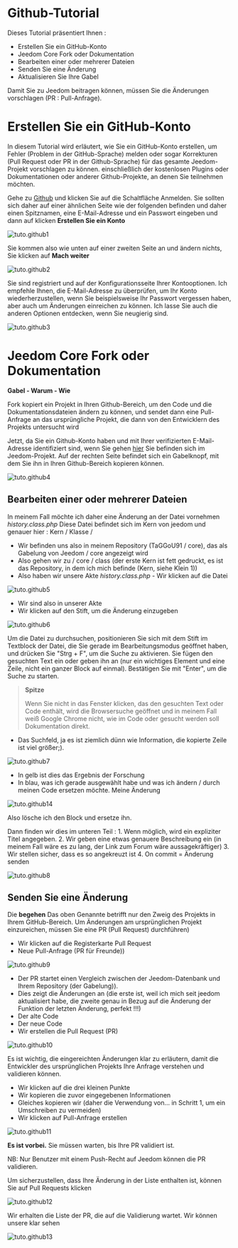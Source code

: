 # Github-Tutorial

Dieses Tutorial präsentiert Ihnen :

-   Erstellen Sie ein GitHub-Konto
-   Jeedom Core Fork oder Dokumentation
-   Bearbeiten einer oder mehrerer Dateien
-   Senden Sie eine Änderung
-   Aktualisieren Sie Ihre Gabel

Damit Sie zu Jeedom beitragen können, müssen Sie die Änderungen vorschlagen (PR : Pull-Anfrage).

# Erstellen Sie ein GitHub-Konto

In diesem Tutorial wird erläutert, wie Sie ein GitHub-Konto erstellen, um Fehler (Problem in der GitHub-Sprache) melden oder sogar Korrekturen (Pull Request oder PR in der Github-Sprache) für das gesamte Jeedom-Projekt vorschlagen zu können. einschließlich der kostenlosen Plugins oder Dokumentationen oder anderer Github-Projekte, an denen Sie teilnehmen möchten.

Gehe zu [Github](https://github.com) und klicken Sie auf die Schaltfläche Anmelden. Sie sollten sich daher auf einer ähnlichen Seite wie der folgenden befinden und daher einen Spitznamen, eine E-Mail-Adresse und ein Passwort eingeben und dann auf klicken **Erstellen Sie ein Konto**

![tuto.github1](images/tuto.github1.png)

Sie kommen also wie unten auf einer zweiten Seite an und ändern nichts, Sie klicken auf **Mach weiter**

![tuto.github2](images/tuto.github2.png)

Sie sind registriert und auf der Konfigurationsseite Ihrer Kontooptionen. Ich empfehle Ihnen, die E-Mail-Adresse zu überprüfen, um Ihr Konto wiederherzustellen, wenn Sie beispielsweise Ihr Passwort vergessen haben, aber auch um Änderungen einreichen zu können. Ich lasse Sie auch die anderen Optionen entdecken, wenn Sie neugierig sind.

![tuto.github3](images/tuto.github3.png)

# Jeedom Core Fork oder Dokumentation

**Gabel - Warum - Wie**

Fork kopiert ein Projekt in Ihren Github-Bereich, um den Code und die Dokumentationsdateien ändern zu können, und sendet dann eine Pull-Anfrage an das ursprüngliche Projekt, die dann von den Entwicklern des Projekts untersucht wird

Jetzt, da Sie ein Github-Konto haben und mit Ihrer verifizierten E-Mail-Adresse identifiziert sind, wenn Sie gehen [hier](https://github.com/jeedom/core) Sie befinden sich im Jeedom-Projekt. Auf der rechten Seite befindet sich ein Gabelknopf, mit dem Sie ihn in Ihren Github-Bereich kopieren können.

![tuto.github4](images/tuto.github4.png)

## Bearbeiten einer oder mehrerer Dateien

In meinem Fall möchte ich daher eine Änderung an der Datei vornehmen *history.class.php* Diese Datei befindet sich im Kern von jeedom und genauer hier : Kern / Klasse /

- Wir befinden uns also in meinem Repository (TaGGoU91 / core), das als Gabelung von Jeedom / core angezeigt wird
- Also gehen wir zu / core / class (der erste Kern ist fett gedruckt, es ist das Repository, in dem ich mich befinde (Kern, siehe Klein 1))
- Also haben wir unsere Akte *history.class.php* - Wir klicken auf die Datei

![tuto.github5](images/tuto.github5.png)

- Wir sind also in unserer Akte
- Wir klicken auf den Stift, um die Änderung einzugeben

![tuto.github6](images/tuto.github6.png)

Um die Datei zu durchsuchen, positionieren Sie sich mit dem Stift im Textblock der Datei, die Sie gerade im Bearbeitungsmodus geöffnet haben, und drücken Sie "Strg + F", um die Suche zu aktivieren. Sie fügen den gesuchten Text ein oder geben ihn an (nur ein wichtiges Element und eine Zeile, nicht ein ganzer Block auf einmal). Bestätigen Sie mit "Enter", um die Suche zu starten.
> **Spitze**
>
> Wenn Sie nicht in das Fenster klicken, das den gesuchten Text oder Code enthält, wird die Browsersuche geöffnet und in meinem Fall weiß Google Chrome nicht, wie im Code oder gesucht werden soll Dokumentation direkt.

- Das Suchfeld, ja es ist ziemlich dünn wie Information, die kopierte Zeile ist viel größer;).

![tuto.github7](images/tuto.github7.png)

- In gelb ist dies das Ergebnis der Forschung
- In blau, was ich gerade ausgewählt habe und was ich ändern / durch meinen Code ersetzen möchte. Meine Änderung

![tuto.github14](images/tuto.github14.png)

Also lösche ich den Block und ersetze ihn.

Dann finden wir dies im unteren Teil : 1. Wenn möglich, wird ein expliziter Titel angegeben. 2. Wir geben eine etwas genauere Beschreibung ein (in meinem Fall wäre es zu lang, der Link zum Forum wäre aussagekräftiger) 3. Wir stellen sicher, dass es so angekreuzt ist 4. On commit = Änderung senden

![tuto.github8](images/tuto.github8.png)

## Senden Sie eine Änderung

Die **begehen** Das oben Genannte betrifft nur den Zweig des Projekts in Ihrem GitHub-Bereich. Um Änderungen am ursprünglichen Projekt einzureichen, müssen Sie eine PR (Pull Request) durchführen)

- Wir klicken auf die Registerkarte Pull Request
- Neue Pull-Anfrage (PR für Freunde))

![tuto.github9](images/tuto.github9.png)

- Der PR startet einen Vergleich zwischen der Jeedom-Datenbank und Ihrem Repository (der Gabelung)).
- Dies zeigt die Änderungen an (die erste ist, weil ich mich seit jeedom aktualisiert habe, die zweite genau in Bezug auf die Änderung der Funktion der letzten Änderung, perfekt !!!)
- Der alte Code
- Der neue Code
- Wir erstellen die Pull Request (PR)

![tuto.github10](images/tuto.github10.png)

Es ist wichtig, die eingereichten Änderungen klar zu erläutern, damit die Entwickler des ursprünglichen Projekts Ihre Anfrage verstehen und validieren können.

- Wir klicken auf die drei kleinen Punkte
- Wir kopieren die zuvor eingegebenen Informationen
- Gleiches kopieren wir (daher die Verwendung von… in Schritt 1, um ein Umschreiben zu vermeiden)
- Wir klicken auf Pull-Anfrage erstellen

![tuto.github11](images/tuto.github11.png)

**Es ist vorbei.** Sie müssen warten, bis Ihre PR validiert ist.

NB: Nur Benutzer mit einem Push-Recht auf Jeedom können die PR validieren.

Um sicherzustellen, dass Ihre Änderung in der Liste enthalten ist, können Sie auf Pull Requests klicken

![tuto.github12](images/tuto.github12.png)

Wir erhalten die Liste der PR, die auf die Validierung wartet. Wir können unsere klar sehen

![tuto.github13](images/tuto.github13.png)
